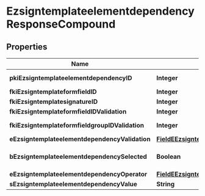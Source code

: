 

# EzsigntemplateelementdependencyResponseCompound

## Properties

Name | Type | Description | Notes
------------ | ------------- | ------------- | -------------
**pkiEzsigntemplateelementdependencyID** | **Integer** | The unique ID of the Ezsigntemplateelementdependency | 
**fkiEzsigntemplateformfieldID** | **Integer** | The unique ID of the Ezsigntemplateformfield |  [optional]
**fkiEzsigntemplatesignatureID** | **Integer** | The unique ID of the Ezsigntemplatesignature |  [optional]
**fkiEzsigntemplateformfieldIDValidation** | **Integer** | The unique ID of the Ezsigntemplateformfield |  [optional]
**fkiEzsigntemplateformfieldgroupIDValidation** | **Integer** | The unique ID of the Ezsigntemplateformfieldgroup |  [optional]
**eEzsigntemplateelementdependencyValidation** | [**FieldEEzsigntemplateelementdependencyValidation**](FieldEEzsigntemplateelementdependencyValidation.md) |  | 
**bEzsigntemplateelementdependencySelected** | **Boolean** | Whether if it&#39;s selected or not when using eEzsigntemplateelementdependencyValidation &#x3D; Selected |  [optional]
**eEzsigntemplateelementdependencyOperator** | [**FieldEEzsigntemplateelementdependencyOperator**](FieldEEzsigntemplateelementdependencyOperator.md) |  |  [optional]
**sEzsigntemplateelementdependencyValue** | **String** | The value of the Ezsignelementdependency |  [optional]




